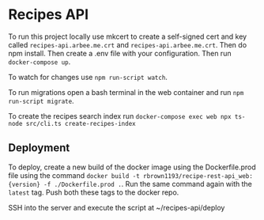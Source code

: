# Recipes API

To run this project locally use mkcert to create a self-signed cert and key called `recipes-api.arbee.me.crt` and `recipes-api.arbee.me.crt`. Then do npm install. Then create a .env file with your configuration. Then run `docker-compose up`.

To watch for changes use `npm run-script watch`.

To run migrations open a bash terminal in the web container and run `npm run-script migrate`.

To create the recipes search index run `docker-compose exec web npx ts-node src/cli.ts create-recipes-index`

## Deployment

To deploy, create a new build of the docker image using the Dockerfile.prod file using the command `docker build -t rbrown1193/recipe-rest-api_web:{version} -f ./Dockerfile.prod .`. Run the same command again with the `latest` tag. Push both these tags to the docker repo.

SSH into the server and execute the script at ~/recipes-api/deploy

